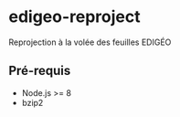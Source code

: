# edigeo-reproject

Reprojection à la volée des feuilles EDIGÉO

## Pré-requis

* Node.js >= 8
* bzip2
